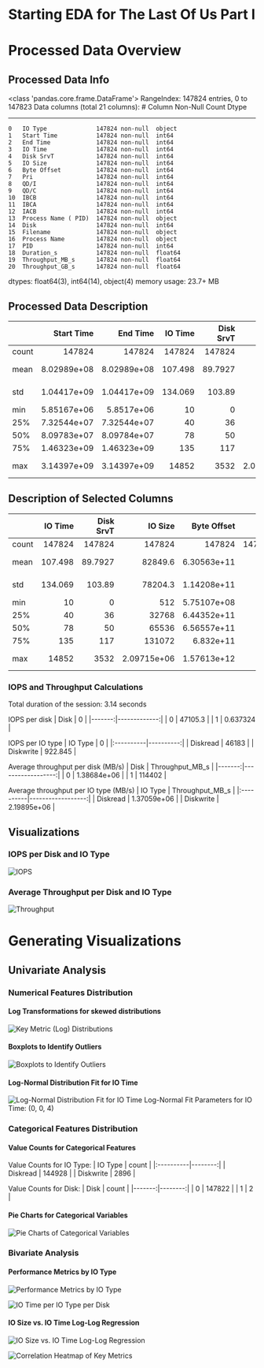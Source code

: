 # Starting EDA for The Last Of Us Part I

# Processed Data Overview

## Processed Data Info
<class 'pandas.core.frame.DataFrame'>
   RangeIndex: 147824 entries, 0 to 147823
   Data columns (total 21 columns):
    #   Column               Non-Null Count   Dtype  
   ---  ------               --------------   -----  
    0   IO Type              147824 non-null  object 
    1   Start Time           147824 non-null  int64  
    2   End Time             147824 non-null  int64  
    3   IO Time              147824 non-null  int64  
    4   Disk SrvT            147824 non-null  int64  
    5   IO Size              147824 non-null  int64  
    6   Byte Offset          147824 non-null  int64  
    7   Pri                  147824 non-null  int64  
    8   QD/I                 147824 non-null  int64  
    9   QD/C                 147824 non-null  int64  
    10  IBCB                 147824 non-null  int64  
    11  IBCA                 147824 non-null  int64  
    12  IACB                 147824 non-null  int64  
    13  Process Name ( PID)  147824 non-null  object 
    14  Disk                 147824 non-null  int64  
    15  Filename             147824 non-null  object 
    16  Process Name         147824 non-null  object 
    17  PID                  147824 non-null  int64  
    18  Duration_s           147824 non-null  float64
    19  Throughput_MB_s      147824 non-null  float64
    20  Throughput_GB_s      147824 non-null  float64
   dtypes: float64(3), int64(14), object(4)
   memory usage: 23.7+ MB
   

## Processed Data Description
|       |       Start Time |         End Time |    IO Time |   Disk SrvT |          IO Size |      Byte Offset |    Pri |          QD/I |          QD/C |          IBCB |           IBCA |           IACB |             Disk |      PID |       Duration_s |   Throughput_MB_s |   Throughput_GB_s |
|:------|-----------------:|-----------------:|-----------:|------------:|-----------------:|-----------------:|-------:|--------------:|--------------:|--------------:|---------------:|---------------:|-----------------:|---------:|-----------------:|------------------:|------------------:|
| count | 147824           | 147824           | 147824     | 147824      | 147824           | 147824           | 147824 | 147824        | 147824        | 147824        | 147824         | 147824         | 147824           | 147824   | 147824           |  147824           |     147824        |
| mean  |      8.02989e+08 |      8.02989e+08 |    107.498 |     89.7927 |  82849.6         |      6.30563e+11 |      3 |      0.301122 |      0.302508 |      0.247808 |      0.0533134 |      0.0436668 |      1.35296e-05 |  10256.1 |      1.07498e-07 |       1.38682e+06 |       1354.32     |
| std   |      1.04417e+09 |      1.04417e+09 |    134.069 |    103.89   |  78204.3         |      1.14208e+11 |      0 |      0.69851  |      0.710357 |      0.596041 |      0.292635  |      0.286565  |      0.00367825  |  12231.5 |      1.34069e-07 |       1.23615e+06 |       1207.18     |
| min   |      5.85167e+06 |      5.8517e+06  |     10     |      0      |    512           |      5.75107e+08 |      3 |      0        |      0        |      0        |     -2         |      0         |      0           |      4   |      1e-08       |     263.012       |          0.256847 |
| 25%   |      7.32544e+07 |      7.32544e+07 |     40     |     36      |  32768           |      6.44352e+11 |      3 |      0        |      0        |      0        |      0         |      0         |      0           |      4   |      4e-08       |  271739           |        265.37     |
| 50%   |      8.09783e+07 |      8.09784e+07 |     78     |     50      |  65536           |      6.56557e+11 |      3 |      0        |      0        |      0        |      0         |      0         |      0           |      4   |      7.8e-08     |  781250           |        762.939    |
| 75%   |      1.46323e+09 |      1.46323e+09 |    135     |    117      | 131072           |      6.832e+11   |      3 |      0        |      0        |      0        |      0         |      0         |      0           |  25544   |      1.35e-07    |       2.60417e+06 |       2543.13     |
| max   |      3.14397e+09 |      3.14397e+09 |  14852     |   3532      |      2.09715e+06 |      1.57613e+12 |      3 |     57        |     69        |     34        |     23         |     15         |      1           |  32288   |      1.4852e-05  |       6.17284e+06 |       6028.16     |

## Description of Selected Columns
|       |    IO Time |   Disk SrvT |          IO Size |      Byte Offset |    Pri |          QD/I |          QD/C |          IBCB |           IBCA |           IACB |       Duration_s |   Throughput_MB_s |   Throughput_GB_s |
|:------|-----------:|------------:|-----------------:|-----------------:|-------:|--------------:|--------------:|--------------:|---------------:|---------------:|-----------------:|------------------:|------------------:|
| count | 147824     | 147824      | 147824           | 147824           | 147824 | 147824        | 147824        | 147824        | 147824         | 147824         | 147824           |  147824           |     147824        |
| mean  |    107.498 |     89.7927 |  82849.6         |      6.30563e+11 |      3 |      0.301122 |      0.302508 |      0.247808 |      0.0533134 |      0.0436668 |      1.07498e-07 |       1.38682e+06 |       1354.32     |
| std   |    134.069 |    103.89   |  78204.3         |      1.14208e+11 |      0 |      0.69851  |      0.710357 |      0.596041 |      0.292635  |      0.286565  |      1.34069e-07 |       1.23615e+06 |       1207.18     |
| min   |     10     |      0      |    512           |      5.75107e+08 |      3 |      0        |      0        |      0        |     -2         |      0         |      1e-08       |     263.012       |          0.256847 |
| 25%   |     40     |     36      |  32768           |      6.44352e+11 |      3 |      0        |      0        |      0        |      0         |      0         |      4e-08       |  271739           |        265.37     |
| 50%   |     78     |     50      |  65536           |      6.56557e+11 |      3 |      0        |      0        |      0        |      0         |      0         |      7.8e-08     |  781250           |        762.939    |
| 75%   |    135     |    117      | 131072           |      6.832e+11   |      3 |      0        |      0        |      0        |      0         |      0         |      1.35e-07    |       2.60417e+06 |       2543.13     |
| max   |  14852     |   3532      |      2.09715e+06 |      1.57613e+12 |      3 |     57        |     69        |     34        |     23         |     15         |      1.4852e-05  |       6.17284e+06 |       6028.16     |

### IOPS and Throughput Calculations

Total duration of the session: 3.14 seconds

IOPS per disk
|   Disk |            0 |
|-------:|-------------:|
|      0 | 47105.3      |
|      1 |     0.637324 |

IOPS per IO type
| IO Type   |         0 |
|:----------|----------:|
| Diskread  | 46183     |
| Diskwrite |   922.845 |

Average throughput per disk (MB/s)
|   Disk |   Throughput_MB_s |
|-------:|------------------:|
|      0 |       1.38684e+06 |
|      1 |  114402           |

Average throughput per IO type (MB/s)
| IO Type   |   Throughput_MB_s |
|:----------|------------------:|
| Diskread  |       1.37059e+06 |
| Diskwrite |       2.19895e+06 |

## Visualizations

### IOPS per Disk and IO Type
![IOPS](images\iops_by_disk_and_type.png)

### Average Throughput per Disk and IO Type
![Throughput](images\Throughput_by_disk_and_type.png)

# Generating Visualizations

## Univariate Analysis

### Numerical Features Distribution

#### Log Transformations for skewed distributions
![Key Metric (Log) Distributions](images\key_metric_distributions.png)

#### Boxplots to Identify Outliers
![Boxplots to Identify Outliers](images\Boxplots_outliers.png)

#### Log-Normal Distribution Fit for IO Time
![Log-Normal Distribution Fit for IO Time](images\lognormal_io_time.png)
Log-Normal Fit Parameters for IO Time: (0, 0, 4)

### Categorical Features Distribution

#### Value Counts for Categorical Features

Value Counts for IO Type:
| IO Type   |   count |
|:----------|--------:|
| Diskread  |  144928 |
| Diskwrite |    2896 |

Value Counts for Disk:
|   Disk |   count |
|-------:|--------:|
|      0 |  147822 |
|      1 |       2 |

#### Pie Charts for Categorical Variables
![Pie Charts of Categorical Variables](images\categorical_pie_charts.png)

### Bivariate Analysis

#### Performance Metrics by IO Type
![Performance Metrics by IO Type](images\performance_metrics_by_io_type.png)

![IO Time per IO Type per Disk](images\io_time_per_io_type_per_disk.png)

#### IO Size vs. IO Time Log-Log Regression
![IO Size vs. IO Time Log-Log Regression](images\io_size_vs_duration_loglog.png)

![Correlation Heatmap of Key Metrics](images\correlation_heatmap.png)

